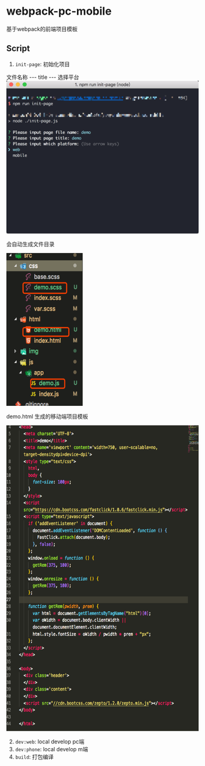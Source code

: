 # webpack-pc-mobile

基于webpack的前端项目模板


## Script

1.  `init-page`: 初始化项目
  

  文件名称 --- title --- 选择平台
<img src="./docs/img/init.png" width="600px" height="400px">

会自动生成文件目录

<img src="./docs/img/list.png" width="200px" height="400px">

demo.html 生成的移动端项目模板

<img src="./docs/img/html.png" width="600px" height="800px">



2. `dev:web`: local develop pc端
3. `dev:phone`: local develop m端
4. `build`: 打包编译


